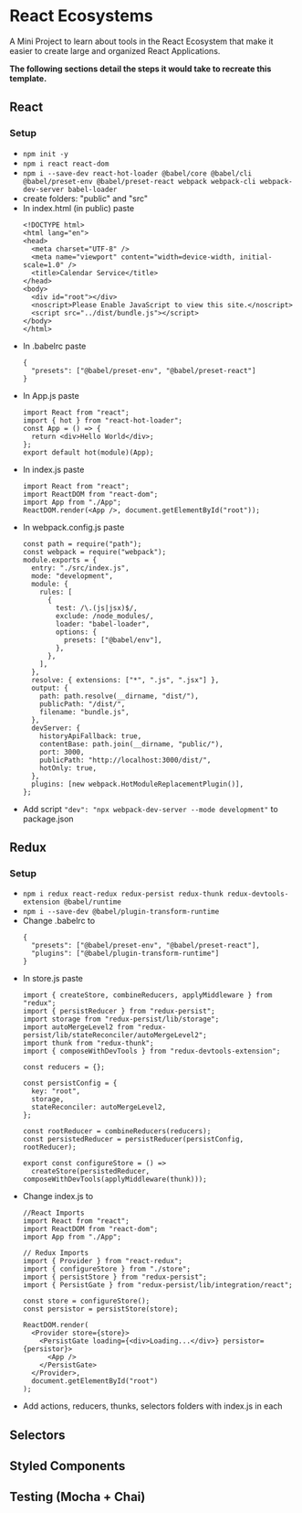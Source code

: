 # React Ecosystems

A Mini Project to learn about tools in the React Ecosystem that make it easier to create large and organized React Applications.

**The following sections detail the steps it would take to recreate this template.**

## React

### Setup

- `npm init -y`
- `npm i react react-dom`
- `npm i --save-dev react-hot-loader @babel/core @babel/cli @babel/preset-env @babel/preset-react webpack webpack-cli webpack-dev-server babel-loader`
- create folders: "public" and "src"
- In index.html (in public) paste
  ```
  <!DOCTYPE html>
  <html lang="en">
  <head>
    <meta charset="UTF-8" />
    <meta name="viewport" content="width=device-width, initial-scale=1.0" />
    <title>Calendar Service</title>
  </head>
  <body>
    <div id="root"></div>
    <noscript>Please Enable JavaScript to view this site.</noscript>
    <script src="../dist/bundle.js"></script>
  </body>
  </html>
  ```
- In .babelrc paste 
  ```
  {
    "presets": ["@babel/preset-env", "@babel/preset-react"]
  }
  ```
- In App.js paste
  ```
  import React from "react";
  import { hot } from "react-hot-loader";
  const App = () => {
    return <div>Hello World</div>;
  };
  export default hot(module)(App);
  ```
- In index.js paste
  ```
  import React from "react";
  import ReactDOM from "react-dom";
  import App from "./App";
  ReactDOM.render(<App />, document.getElementById("root"));
  ```
- In webpack.config.js paste
  ```
  const path = require("path");
  const webpack = require("webpack");
  module.exports = {
    entry: "./src/index.js",
    mode: "development",
    module: {
      rules: [
        {
          test: /\.(js|jsx)$/,
          exclude: /node_modules/,
          loader: "babel-loader",
          options: {
            presets: ["@babel/env"],
          },
        },
      ],
    },
    resolve: { extensions: ["*", ".js", ".jsx"] },
    output: {
      path: path.resolve(__dirname, "dist/"),
      publicPath: "/dist/",
      filename: "bundle.js",
    },
    devServer: {
      historyApiFallback: true,
      contentBase: path.join(__dirname, "public/"),
      port: 3000,
      publicPath: "http://localhost:3000/dist/",
      hotOnly: true,
    },
    plugins: [new webpack.HotModuleReplacementPlugin()],
  };
  ```
- Add script `"dev": "npx webpack-dev-server --mode development"` to package.json

## Redux

### Setup

- `npm i redux react-redux redux-persist redux-thunk redux-devtools-extension @babel/runtime`
- `npm i --save-dev @babel/plugin-transform-runtime`
- Change .babelrc to
  ```
  {
    "presets": ["@babel/preset-env", "@babel/preset-react"],
    "plugins": ["@babel/plugin-transform-runtime"]
  }
  ```
- In store.js paste
  ```
  import { createStore, combineReducers, applyMiddleware } from "redux";
  import { persistReducer } from "redux-persist";
  import storage from "redux-persist/lib/storage";
  import autoMergeLevel2 from "redux-persist/lib/stateReconciler/autoMergeLevel2";
  import thunk from "redux-thunk";
  import { composeWithDevTools } from "redux-devtools-extension";

  const reducers = {};

  const persistConfig = {
    key: "root",
    storage,
    stateReconciler: autoMergeLevel2,
  };

  const rootReducer = combineReducers(reducers);
  const persistedReducer = persistReducer(persistConfig, rootReducer);

  export const configureStore = () =>
    createStore(persistedReducer, composeWithDevTools(applyMiddleware(thunk)));
  ```
- Change index.js to
  ```
  //React Imports
  import React from "react";
  import ReactDOM from "react-dom";
  import App from "./App";

  // Redux Imports
  import { Provider } from "react-redux";
  import { configureStore } from "./store";
  import { persistStore } from "redux-persist";
  import { PersistGate } from "redux-persist/lib/integration/react";

  const store = configureStore();
  const persistor = persistStore(store);

  ReactDOM.render(
    <Provider store={store}>
      <PersistGate loading={<div>Loading...</div>} persistor={persistor}>
        <App />
      </PersistGate>
    </Provider>,
    document.getElementById("root")
  );
  ```
- Add actions, reducers, thunks, selectors folders with index.js in each

## Selectors

## Styled Components

## Testing (Mocha + Chai)
